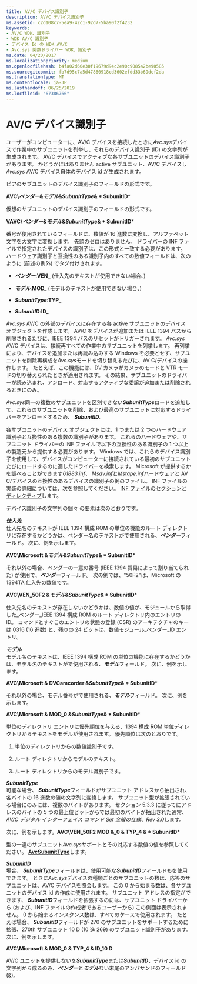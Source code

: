 ```yaml
---
title: AV/C デバイス識別子
description: AV/C デバイス識別子
ms.assetid: c2d108c7-5ea9-42c1-92d7-5ba90f2f4232
keywords:
- AV/C WDK、識別子
- WDK AV/C 識別子
- デバイス Id の WDK AV/C
- Avc.sys 関数ドライバー WDK、識別子
ms.date: 04/20/2017
ms.localizationpriority: medium
ms.openlocfilehash: b4fa02d60e30f19679d94c2e90c9085a2be90585
ms.sourcegitcommit: fb7d95c7a5d47860918cd3602efdd33b69dcf2da
ms.translationtype: MT
ms.contentlocale: ja-JP
ms.lasthandoff: 06/25/2019
ms.locfileid: "67386766"
---
```

# <a name="avc-device-identifiers"></a>AV/C デバイス識別子





ユーザーがコンピューターに、AV/C デバイスを接続したときに*Avc.sys*デバイスで作業中のサブユニットを列挙し、それらのデバイス識別子 (ID) の文字列が生成されます。 AV/C デバイスでアクティブな各サブユニットのデバイス識別子があります。 かどうかにはありません active サブユニット、AV/C デバイスし*Avc.sys* AV/C デバイス自体のデバイス id が生成されます。

ピアのサブユニットのデバイス識別子のフィールドの形式です。

**AVC\\*ベンダー*&*モデル*&*SubunitType*& * SubunitID***

仮想のサブユニットのデバイス識別子のフィールドの形式です。

**VAVC\\*ベンダー*&*モデル*&*SubunitType*& * SubunitID***

番号が使用されているフィールドに、数値が 16 進数に変換し、アルファベット文字を大文字に変換します。 先頭のゼロはありません。 ドライバーの INF ファイルで指定されたデバイスの識別子は、この形式と一致する必要があります。 ハードウェア識別子と互換性のある識別子内のすべての数値フィールドは、次のように (前述の例外) でタグ付けされます。

-   ***ベンダー***:**VEN\_**  (仕入先のテキストが使用できない場合、)

-   ***モデル***:**MOD\_**  (モデルのテキストが使用できない場合、)

-   ***SubunitType***:**TYP\_**

-   ***SubunitID***:**ID\_**

*Avc.sys* AV/C の外部のデバイスに存在する各 active サブユニットのデバイス オブジェクトを作成します。 AV/C をデバイスが追加または IEEE 1394 バスから削除されるたびに、IEEE 1394 バスのリセットがトリガーされます。 *Avc.sys* AV/C デバイスは、接続再すべての作業中のサブユニットを列挙します。 再列挙により、デバイスを追加または再読み込みする Windows を必要とせず、サブユニットを削除再構成を*Avc.sys*モードを切り替えるたびに、AV C/デバイスの操作します。 たとえば、この機能には、DV カメラがカメラのモードと VTR モードの切り替えられたときが適用されます。 その結果、サブユニットのドライバーが読み込まれ、アンロード、対応するアクティブな委譲が追加または削除されるときにのみ。

*Avc.sys*同一の複数のサブユニットを区別できない***SubunitType***ロードを追加して、これらのサブユニットを削除、および最高のサブユニットに対応するドライバーをアンロードするため、 ***SubunitID***.

各サブユニットのデバイス オブジェクトには、1 つまたは 2 つのハードウェア識別子と互換性のある複数の識別子があります。 これらのハードウェアや、サブユニット ドライバーの INF ファイルで以下の互換性のある識別子の 1 つ以上の製造元から提供する必要があります。 Windows では、これらのデバイス識別子を使用して、デバイスがコンピューターに接続されている最初のサブユニットたびにロードするのに適したドライバーを検索します。 Microsoft が提供するかを調べることができます*61883.inf*、 *Msdv.inf*と*Mstape.inf*ハードウェアと AV C/デバイスの互換性のあるデバイスの識別子の例のファイル。 INF ファイルの実装の詳細については、次を参照してください。 [INF ファイルのセクションとディレクティブ](https://docs.microsoft.com/windows-hardware/drivers/install/inf-file-sections-and-directives)します。

デバイス識別子の文字列の個々 の要素は次のとおりです。

<a href="" id="vendor"></a>***仕入先***  
仕入先名のテキストが IEEE 1394 構成 ROM の単位の機能のルート ディレクトリに存在するかどうかは、ベンダー名のテキストがで使用される、***ベンダー***フィールド。 次に、例を示します。

**AVC\\Microsoft &*モデル*&*SubunitType*& * SubunitID***

それ以外の場合、ベンダーの一意の番号 (IEEE 1394 貿易によって割り当てられた) が使用で、***ベンダー***フィールド。 次の例では、"50F2"は、Microsoft の 1394TA 仕入先の数値です。

**AVC\\VEN\_50F2 &*モデル*&*SubunitType*& * SubunitID***

仕入先名のテキストが存在しないかどうかは、数値の値が、モジュールから取得した\_ベンダー\_IEEE 1394 構成 ROM のルート ディレクトリ内のエントリの ID。 コマンドとすぐこのエントリの状態の登録 (CSR) のアーキテクチャのキーは 0316 (16 進数) と、残りの 24 ビットは、数値モジュール\_ベンダー\_ID エントリ。

<a href="" id="model"></a>***モデル***  
モデル名のテキストは、IEEE 1394 構成 ROM の単位の機能に存在するかどうかは、モデル名のテキストがで使用される、***モデル***フィールド。 次に、例を示します。

**AVC\\Microsoft & DVCamcorder &*SubunitType*& * SubunitID***

それ以外の場合、モデル番号がで使用される、***モデル***フィールド。 次に、例を示します。

**AVC\\Microsoft & MOD\_0 &*SubunitType*& * SubunitID***

単位のディレクトリ エントリに優先順位を与える、1394 構成 ROM 単位ディレクトリからテキストをモデルが使用されます。 優先順位は次のとおりです。

1.  単位のディレクトリからの数値識別子です。

2.  ルート ディレクトリからモデルのテキスト。

3.  ルート ディレクトリからのモデル識別子です。

<a href="" id="subunittype"></a>***SubunitType***  
可能な場合、 ***SubunitType***フィールドがサブユニット アドレスから抽出され、各バイトの 16 進数の値の文字列に変換します。 サブユニット型が拡張されている場合にのみには、複数のバイトがあります。 セクション 5.3.3 に従ってにアドレスのバイトの 5 つの最上位ビットからでは最初のバイトが抽出された通常、 *AV/C デジタル インターフェイス コマンド Set 全般の仕様、Rev 3.0*します。

次に、例を示します。**AVC\\VEN\_50F2 MOD &\_0 & TYP\_4 & * SubunitID***

型の一連のサブユニット*Avc.sys*サポートとその対応する数値の値を参照してください。 [ **AvcSubunitType**](https://docs.microsoft.com/windows-hardware/drivers/ddi/content/avc/ne-avc-_tagavcsubunittype)します。

<a href="" id="subunitid"></a>***SubunitID***  
場合、 ***SubunitType***フィールドは、使用可能な***SubunitID***フィールドもを使用できます。 ときに*Avc.sys*デバイスの種類ごとのサブユニットの数は、応答のサブユニットは、AV/C デバイスを照会します。 この 0 から始まる数は、各サブユニットのデバイス id の作成に使用されます。 サブユニット アドレスの指定ができます、 ***SubunitID***フィールドを拡張するのには、サブユニット ドライバーから (および、INF ファイルの作成者であるユーザーから) この側面は表示されません。 0 から始まるインスタンス数は、すべてのケースで使用されます。 たとえば場合、 ***SubunitID***フィールドが 270 のサブユニットをサポートするために拡張、270th サブユニット 10 D (10 進 269) のサブユニット識別子があります。 次に、例を示します。

**AVC\\Microsoft & MOD\_0 & TYP\_4 & ID\_10 D**

AV/C ユニットを提供しないを***SubunitType***または***SubunitID***、デバイス id の文字列から成るのみ、***ベンダー***と***モデル***ない末尾のアンパサンドのフィールド (&)。

 

 




